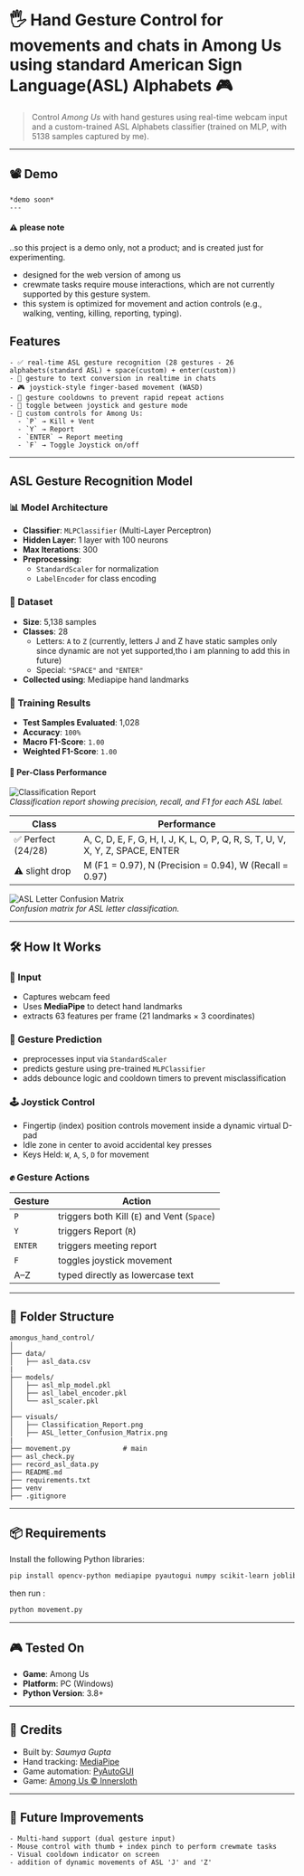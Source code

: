 # 🖐️ Hand Gesture Control for movements and chats in Among Us using standard American Sign Language(ASL) Alphabets 🎮

> Control *Among Us* with hand gestures using real-time webcam input and a custom-trained ASL Alphabets classifier (trained on MLP, with 5138 samples captured by me).

---

## 📽️ Demo  
```
*demo soon*
---
```
#### ⚠️ please note

..so this project is a demo only,  not a product; and is created just for experimenting.

- designed for the web version of among us
- crewmate tasks require mouse interactions, which are not currently supported by this gesture system.
- this system is optimized for movement and action controls (e.g., walking, venting, killing, reporting, typing).


## Features  
```
- ✅ real-time ASL gesture recognition (28 gestures - 26 alphabets(standard ASL) + space(custom) + enter(custom)) 
- 🔄 gesture to text conversion in realtime in chats 
- 🎮 joystick-style finger-based movement (WASD)     
- 🔄 gesture cooldowns to prevent rapid repeat actions  
- 🔁 toggle between joystick and gesture mode  
- 🎯 custom controls for Among Us:
  - `P` → Kill + Vent  
  - `Y` → Report  
  - `ENTER` → Report meeting  
  - `F` → Toggle Joystick on/off  
```
---

## ASL Gesture Recognition Model  

### 📊 Model Architecture
- **Classifier**: `MLPClassifier` (Multi-Layer Perceptron)  
- **Hidden Layer**: 1 layer with 100 neurons  
- **Max Iterations**: 300  
- **Preprocessing**:
  - `StandardScaler` for normalization  
  - `LabelEncoder` for class encoding  

### 📁 Dataset
- **Size**: 5,138 samples  
- **Classes**: 28  
  - Letters: `A` to `Z`  (currently, letters J and Z have static samples only since dynamic are not yet supported,tho i am planning to add this in future)
  - Special: `"SPACE"` and `"ENTER"`  
- **Collected using**: Mediapipe hand landmarks  

### 🧪 Training Results
- **Test Samples Evaluated**: 1,028  
- **Accuracy**: `100%`  
- **Macro F1-Score**: `1.00`  
- **Weighted F1-Score**: `1.00`  

#### 📌 Per-Class Performance

![Classification Report](visuals/Classification_Report.png)  
*Classification report showing precision, recall, and F1 for each ASL label.*

| Class | Performance |
|-------|-------------|
| ✅ Perfect (24/28) | A, C, D, E, F, G, H, I, J, K, L, O, P, Q, R, S, T, U, V, X, Y, Z, SPACE, ENTER |
| ⚠️ slight drop | M (F1 = 0.97), N (Precision = 0.94), W (Recall = 0.97) |

![ASL Letter Confusion Matrix](visuals/ASL_letter_Confusion_Matrix.png)  
*Confusion matrix for ASL letter classification.*

---

## 🛠️ How It Works

### 🎥 Input
- Captures webcam feed  
- Uses **MediaPipe** to detect hand landmarks  
- extracts 63 features per frame (21 landmarks × 3 coordinates)  

### 🧠 Gesture Prediction
- preprocesses input via `StandardScaler`  
- predicts gesture using pre-trained `MLPClassifier`  
- adds debounce logic and cooldown timers to prevent misclassification  

### 🕹️ Joystick Control
- Fingertip (index) position controls movement inside a dynamic virtual D-pad  
- Idle zone in center to avoid accidental key presses  
- Keys Held: `W`, `A`, `S`, `D` for movement  

### ✊ Gesture Actions
| Gesture | Action |
|---------|--------|
| `P`     | triggers both Kill (`E`) and Vent (`Space`) |
| `Y`     | triggers Report (`R`) |
| `ENTER` | triggers meeting report |
| `F`     | toggles joystick movement |
| A–Z     | typed directly as lowercase text |

---

## 📂 Folder Structure  
```
amongus_hand_control/
│
├── data/
│   ├── asl_data.csv
|
├── models/
│   ├── asl_mlp_model.pkl
│   ├── asl_label_encoder.pkl
│   └── asl_scaler.pkl
│
├── visuals/
│   ├── Classification_Report.png
│   ├── ASL_letter_Confusion_Matrix.png
|
├── movement.py             # main
├── asl_check.py
├── record_asl_data.py
├── README.md
├── requirements.txt
├── venv
├── .gitignore
```

---

## 📦 Requirements  

Install the following Python libraries:

```bash
pip install opencv-python mediapipe pyautogui numpy scikit-learn joblib
```
then run : 

```bash
python movement.py
```
---

## 🎮 Tested On  

- **Game**: Among Us
- **Platform**: PC (Windows)  
- **Python Version**: 3.8+  

---

## 🙌 Credits

- Built by: *Saumya Gupta*  
- Hand tracking: [MediaPipe](https://mediapipe.dev/)  
- Game automation: [PyAutoGUI](https://pyautogui.readthedocs.io/)  
- Game: [Among Us © Innersloth](https://www.innersloth.com/)  

---

## 📌 Future Improvements 
```
- Multi-hand support (dual gesture input)  
- Mouse control with thumb + index pinch to perform crewmate tasks
- Visual cooldown indicator on screen  
- addition of dynamic movements of ASL 'J' and 'Z' 
```
